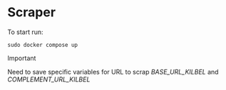 # Scraper

To start run:

```
sudo docker compose up
```


> [!IMPORTANT]
> Need to save specific variables for URL to scrap *BASE_URL_KILBEL* and *COMPLEMENT_URL_KILBEL*